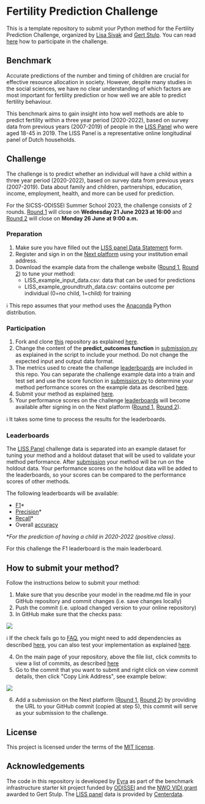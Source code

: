 # Fertility Prediction Challenge

This is a template repository to submit your Python method for the Fertility Prediction Challenge, organized by [Lisa Sivak](https://www.rug.nl/staff/e.sivak/cv) and [Gert Stulp](https://www.rug.nl/staff/g.stulp/). You can read [here](https://github.com/eyra/fertility-prediction-challenge/tree/master#participation) how to participate in the challenge.

## Benchmark

Accurate predictions of the number and timing of children are crucial for effective resource allocation in society. However, despite many studies in the social sciences, we have no clear understanding of which factors are most important for fertility prediction or how well we are able to predict fertility behaviour.

This benchmark aims to gain insight into how well methods are able to predict fertility within a three year period (2020-2022), based on survey data from previous years (2007-2019) of people in the [LISS Panel](https://www.centerdata.nl/en/liss-panel) who were aged 18-45 in 2019. The LISS Panel is a representative online longitudinal panel of Dutch households.

## Challenge

The challenge is to predict whether an individual will have a child within a three year period (2020-2022), based on survey data from previous years (2007-2019). Data about family and children, partnerships, education, income, employment, health, and more can be used for prediction.

For the SICSS-ODISSEI Summer School 2023, the challenge consists of 2 rounds. [Round 1](https://eyra.co/benchmark/5) will close on **Wednesday 21 June 2023 at 16:00** and [Round 2](https://eyra.co/benchmark/6) will close on **Monday 26 June at 9:00 a.m.**

### Preparation

1. Make sure you have filled out the [LISS panel Data Statement](https://statements.centerdata.nl/liss-panel-data-statement) form.
2. Register and sign in on the [Next platform](https://eyra.co/benchmark/5) using your institution email address.
3. Download the example data from the challenge website ([Round 1](https://eyra.co/benchmark/5), [Round 2](https://eyra.co/benchmark/6)) to tune your method:
   - LISS_example_input_data.csv: data that can be used for predictions
   - LISS_example_groundtruth_data.csv: contains outcome per individual (0=no child, 1=child) for training

ℹ️ This repo assumes that your method uses the [Anaconda](https://docs.conda.io/projects/conda/en/stable/user-guide/install/index.html) Python distribution.

### Participation

1. Fork and clone [this](https://github.com/eyra/fertility-prediction-challenge) repository as explained [here](https://github.com/eyra/fertility-prediction-challenge/wiki#how-to-fork-and-clone-this-repository).
2. Change the content of the **predict_outcomes function** in [submission.py](https://github.com/eyra/fertility-prediction-challenge/blob/master/src/submission.py) as explained in the script to include your method. Do not change the expected input and output data format.
3. The metrics used to create the challenge [leaderboards](https://github.com/eyra/fertility-prediction-challenge/tree/master#leaderboard) are included in this repo. You can separate the challenge example data into a train and test set and use the score function in [submission.py](https://github.com/eyra/fertility-prediction-challenge/blob/master/src/submission.py) to determine your method performance scores on the example data as described [here](https://github.com/eyra/fertility-prediction-challenge/wiki#how-to-evaluate-your-method).
4. Submit your method as explained [here](https://github.com/eyra/fertility-prediction-challenge/tree/master#how-to-submit-your-method).
5. Your performance scores on the challenge [leaderboards](https://github.com/eyra/fertility-prediction-challenge/tree/master#leaderboard) will become available after signing in on the Next platform ([Round 1](https://eyra.co/benchmark/5), [Round 2](https://eyra.co/benchmark/6)).

ℹ️ It takes some time to process the results for the leaderboards.

### Leaderboards

The [LISS Panel](https://www.centerdata.nl/en/liss-panel) challenge data is separated into an example dataset for tuning your method and a holdout dataset that will be used to validate your method performance. After [submission](https://github.com/eyra/fertility-prediction-challenge/tree/master#how-to-submit-your-method) your method will be run on the holdout data. Your performance scores on the holdout data will be added to the leaderboards, so your scores can be compared to the performance scores of other methods.

The following leaderboards will be available:

- [F1](https://www.educative.io/answers/what-is-the-f1-score)\*
- [Precision](https://developers.google.com/machine-learning/crash-course/classification/precision-and-recall)\*
- [Recall](https://developers.google.com/machine-learning/crash-course/classification/precision-and-recall)\*
- Overall [accuracy](https://developers.google.com/machine-learning/crash-course/classification/accuracy)

\*_For the prediction of having a child in 2020-2022 (positive class)_.

For this challenge the F1 leaderboard is the main leaderboard.

## How to submit your method?

Follow the instructions below to submit your method:

1. Make sure that you describe your model in the readme.md file in your GitHub repository and commit changes (i.e. save changes locally)
2. Push the commit (i.e. upload changed version to your online repository)
3. In GitHub make sure that the checks pass:

![](https://github.com/eyra/fertility-prediction-challenge/blob/master/images/Checks%20passed.png)

ℹ️ If the check fails go to [FAQ](https://github.com/eyra/fertility-prediction-challenge/wiki#frequently-asked-questions), you might need to add dependencies as described [here](https://github.com/eyra/fertility-prediction-challenge/wiki#how-to-add-dependencies), you can also test your implementation as explained [here](https://github.com/eyra/fertility-prediction-challenge/wiki#how-to-test-your-implementation).

4. On the main page of your repository, above the file list, click commits to view a list of commits, as described [here](https://docs.github.com/en/pull-requests/committing-changes-to-your-project/creating-and-editing-commits/about-commits#about-commit-branches-and-tag-labels)
5. Go to the commit that you want to submit and right click on view commit details, then click "Copy Link Address", see example below:

![](https://github.com/eyra/fertility-prediction-challenge/blob/master/images/Copy%20link%20to%20commit.png)

6. Add a submission on the Next platform ([Round 1](https://eyra.co/benchmark/5), [Round 2](https://eyra.co/benchmark/6)) by providing the URL to your GitHub commit (copied at step 5), this commit will serve as your submission to the challenge.

## License

This project is licensed under the terms of the [MIT license](https://github.com/eyra/fertility-prediction-challenge/blob/master/LICENSE).

## Acknowledgements

The code in this repository is developed by [Eyra](https://eyra.co/) as part of the benchmark infrastructure starter kit project funded by [ODISSEI](https://odissei-data.nl/en/) and the [NWO VIDI grant](https://www.rug.nl/gmw/news/210714-vidi-gert-stulp?lang=en) awarded to Gert Stulp. The [LISS panel](https://www.centerdata.nl/en/liss-panel) data is provided by [Centerdata](https://www.centerdata.nl/).
